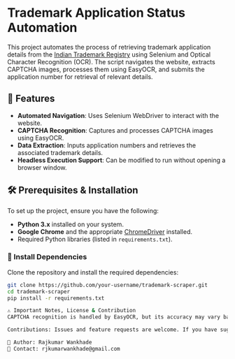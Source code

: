 # Trademark Application Status Automation

This project automates the process of retrieving trademark application details from the [Indian Trademark Registry](https://tmrsearch.ipindia.gov.in/eregister/) using Selenium and Optical Character Recognition (OCR). The script navigates the website, extracts CAPTCHA images, processes them using EasyOCR, and submits the application number for retrieval of relevant details.

## 📌 Features
- **Automated Navigation**: Uses Selenium WebDriver to interact with the website.
- **CAPTCHA Recognition**: Captures and processes CAPTCHA images using EasyOCR.
- **Data Extraction**: Inputs application numbers and retrieves the associated trademark details.
- **Headless Execution Support**: Can be modified to run without opening a browser window.

## 🛠️ Prerequisites & Installation
To set up the project, ensure you have the following:

- **Python 3.x** installed on your system.
- **Google Chrome** and the appropriate [ChromeDriver](https://sites.google.com/chromium.org/driver/) installed.
- Required Python libraries (listed in `requirements.txt`).

### 🔧 Install Dependencies
Clone the repository and install the required dependencies:
```sh
git clone https://github.com/your-username/trademark-scraper.git
cd trademark-scraper
pip install -r requirements.txt

⚠️ Important Notes, License & Contribution
CAPTCHA recognition is handled by EasyOCR, but its accuracy may vary based on the image clarity.

Contributions: Issues and feature requests are welcome. If you have suggestions for improvements, feel free to submit a pull request or open an issue.

🔗 Author: Rajkumar Wankhade
📧 Contact: rjkumarwankhade@gmail.com

